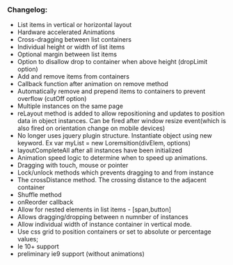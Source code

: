 ### Changelog:
- List items in vertical or horizontal layout
- Hardware accelerated Animations
- Cross-dragging between list containers
- Individual height or width of list items
- Optional margin between list items
- Option to disallow drop to container when above height (dropLimit option)
- Add and remove items from containers
- Callback function after animation on remove method
- Automatically remove and prepend items to containers to prevent overflow (cutOff option)
- Multiple instances on the same page
- reLayout method is added to allow repositioning and updates to position data in object instances. Can be fired after window resize event(which is also fired on orientation change on mobile devices)
- No longer uses jquery plugin structure. Instantiate object using new keyword. Ex var myList = new Loremsition(divElem, options)
- layoutCompleteAll after all instances have been initialized
- Animation speed logic to determine when to speed up animations.
- Dragging with touch, mouse or pointer
- Lock/unlock methods which prevents dragging to and from instance
- The crossDistance method. The crossing distance to the adjacent container
- Shuffle method
- onReorder callback
- Allow for nested elements in list items - [span,button]
- Allows dragging/dropping between n numnber of instances
- Allow individual width of instance container in vertical mode.
- Use css grid to position containers or set to absolute or percentage values;
- Ie 10+ support
- preliminary ie9 support (without animations)